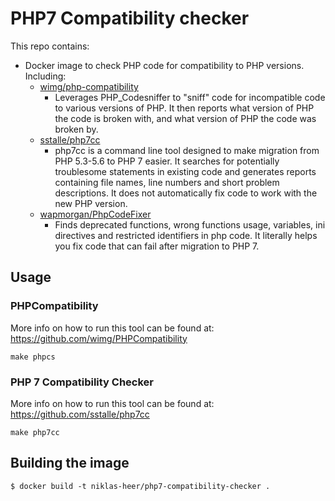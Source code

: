 # PHP7 Compatibility checker

This repo contains:

- Docker image to check PHP code for compatibility to PHP versions. Including:
    - [wimg/php-compatibility](https://github.com/wimg/PHPCompatibility)
        - Leverages PHP_Codesniffer to "sniff" code for incompatible code to various versions of PHP. It then reports what version of PHP the code is broken with, and what version of PHP the code was broken by.
    - [sstalle/php7cc](https://github.com/sstalle/php7cc)
        - php7cc is a command line tool designed to make migration from PHP 5.3-5.6 to PHP 7 easier. It searches for potentially troublesome statements in existing code and generates reports containing file names, line numbers and short problem descriptions. It does not automatically fix code to work with the new PHP version.
    - [wapmorgan/PhpCodeFixer](https://github.com/wapmorgan/PhpCodeFixer)
        - Finds deprecated functions, wrong functions usage, variables, ini directives and restricted identifiers in php code. It literally helps you fix code that can fail after migration to PHP 7.

## Usage

### PHPCompatibility

More info on how to run this tool can be found at: https://github.com/wimg/PHPCompatibility

```
make phpcs
```

### PHP 7 Compatibility Checker

More info on how to run this tool can be found at: https://github.com/sstalle/php7cc

```
make php7cc
```

## Building the image

```
$ docker build -t niklas-heer/php7-compatibility-checker .
```
